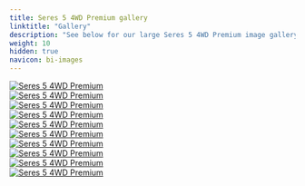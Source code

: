 ```yaml
---
title: Seres 5 4WD Premium gallery
linktitle: "Gallery"
description: "See below for our large Seres 5 4WD Premium image gallery. Click pictures for high-resolution versions."
weight: 10
hidden: true
navicon: bi-images
---
```

<!-- markdownlint-disable MD033 -->
<div class="row" id ="my-gallery">
	<div class="pswp-grid-item col-6 col-md-4">
		<a href="https://media.evkx.net/multimedia/models/seres/5/5_4wd_premium/exterior_1.jpg"
data-pswp-src="https://media.evkx.net/multimedia/models/seres/5/5_4wd_premium/exterior_1.jpg"
data-pswp-width="1920"
data-pswp-height="1012" 
target="_blank">
			<img src="https://media.evkx.net/multimedia/models/seres/5/5_4wd_premium/exterior_1_xst.jpg" alt="Seres 5 4WD Premium" class="img-fluid img-thumbnail" />
		</a>
	</div>
	<div class="pswp-grid-item col-6 col-md-4">
		<a href="https://media.evkx.net/multimedia/models/seres/5/5_4wd_premium/exterior_2.jpg"
data-pswp-src="https://media.evkx.net/multimedia/models/seres/5/5_4wd_premium/exterior_2.jpg"
data-pswp-width="1920"
data-pswp-height="1012" 
target="_blank">
			<img src="https://media.evkx.net/multimedia/models/seres/5/5_4wd_premium/exterior_2_xst.jpg" alt="Seres 5 4WD Premium" class="img-fluid img-thumbnail" />
		</a>
	</div>
	<div class="pswp-grid-item col-6 col-md-4">
		<a href="https://media.evkx.net/multimedia/models/seres/5/5_4wd_premium/exterior_3.jpg"
data-pswp-src="https://media.evkx.net/multimedia/models/seres/5/5_4wd_premium/exterior_3.jpg"
data-pswp-width="2048"
data-pswp-height="1366" 
target="_blank">
			<img src="https://media.evkx.net/multimedia/models/seres/5/5_4wd_premium/exterior_3_xst.jpg" alt="Seres 5 4WD Premium" class="img-fluid img-thumbnail" />
		</a>
	</div>
	<div class="pswp-grid-item col-6 col-md-4">
		<a href="https://media.evkx.net/multimedia/models/seres/5/5_4wd_premium/exterior_4.jpg"
data-pswp-src="https://media.evkx.net/multimedia/models/seres/5/5_4wd_premium/exterior_4.jpg"
data-pswp-width="2048"
data-pswp-height="1366" 
target="_blank">
			<img src="https://media.evkx.net/multimedia/models/seres/5/5_4wd_premium/exterior_4_xst.jpg" alt="Seres 5 4WD Premium" class="img-fluid img-thumbnail" />
		</a>
	</div>
	<div class="pswp-grid-item col-6 col-md-4">
		<a href="https://media.evkx.net/multimedia/models/seres/5/5_4wd_premium/exterior_5.jpg"
data-pswp-src="https://media.evkx.net/multimedia/models/seres/5/5_4wd_premium/exterior_5.jpg"
data-pswp-width="2048"
data-pswp-height="1366" 
target="_blank">
			<img src="https://media.evkx.net/multimedia/models/seres/5/5_4wd_premium/exterior_5_xst.jpg" alt="Seres 5 4WD Premium" class="img-fluid img-thumbnail" />
		</a>
	</div>
	<div class="pswp-grid-item col-6 col-md-4">
		<a href="https://media.evkx.net/multimedia/models/seres/5/5_4wd_premium/frunk_1.jpg"
data-pswp-src="https://media.evkx.net/multimedia/models/seres/5/5_4wd_premium/frunk_1.jpg"
data-pswp-width="2016"
data-pswp-height="1512" 
target="_blank">
			<img src="https://media.evkx.net/multimedia/models/seres/5/5_4wd_premium/frunk_1_xst.jpg" alt="Seres 5 4WD Premium" class="img-fluid img-thumbnail" />
		</a>
	</div>
	<div class="pswp-grid-item col-6 col-md-4">
		<a href="https://media.evkx.net/multimedia/models/seres/5/5_4wd_premium/interior_1.jpg"
data-pswp-src="https://media.evkx.net/multimedia/models/seres/5/5_4wd_premium/interior_1.jpg"
data-pswp-width="1580"
data-pswp-height="778" 
target="_blank">
			<img src="https://media.evkx.net/multimedia/models/seres/5/5_4wd_premium/interior_1_xst.jpg" alt="Seres 5 4WD Premium" class="img-fluid img-thumbnail" />
		</a>
	</div>
	<div class="pswp-grid-item col-6 col-md-4">
		<a href="https://media.evkx.net/multimedia/models/seres/5/5_4wd_premium/main_1.jpg"
data-pswp-src="https://media.evkx.net/multimedia/models/seres/5/5_4wd_premium/main_1.jpg"
data-pswp-width="2560"
data-pswp-height="1707" 
target="_blank">
			<img src="https://media.evkx.net/multimedia/models/seres/5/5_4wd_premium/main_1_xst.jpg" alt="Seres 5 4WD Premium" class="img-fluid img-thumbnail" />
		</a>
	</div>
	<div class="pswp-grid-item col-6 col-md-4">
		<a href="https://media.evkx.net/multimedia/models/seres/5/5_4wd_premium/screens_1.jpg"
data-pswp-src="https://media.evkx.net/multimedia/models/seres/5/5_4wd_premium/screens_1.jpg"
data-pswp-width="2560"
data-pswp-height="1707" 
target="_blank">
			<img src="https://media.evkx.net/multimedia/models/seres/5/5_4wd_premium/screens_1_xst.jpg" alt="Seres 5 4WD Premium" class="img-fluid img-thumbnail" />
		</a>
	</div>
	<div class="pswp-grid-item col-6 col-md-4">
		<a href="https://media.evkx.net/multimedia/models/seres/5/5_4wd_premium/screens_2.jpg"
data-pswp-src="https://media.evkx.net/multimedia/models/seres/5/5_4wd_premium/screens_2.jpg"
data-pswp-width="2560"
data-pswp-height="1707" 
target="_blank">
			<img src="https://media.evkx.net/multimedia/models/seres/5/5_4wd_premium/screens_2_xst.jpg" alt="Seres 5 4WD Premium" class="img-fluid img-thumbnail" />
		</a>
	</div>
</div>
<script type="module">
  import PhotoSwipeLightbox from '/js/photoswipe-lightbox.esm.js';
    const lightbox = new PhotoSwipeLightbox({
       gallery: '#my-gallery',
        children: 'a',
        pswpModule: () => import('/js/photoswipe.esm.js')
    });
lightbox.init();
</script>
